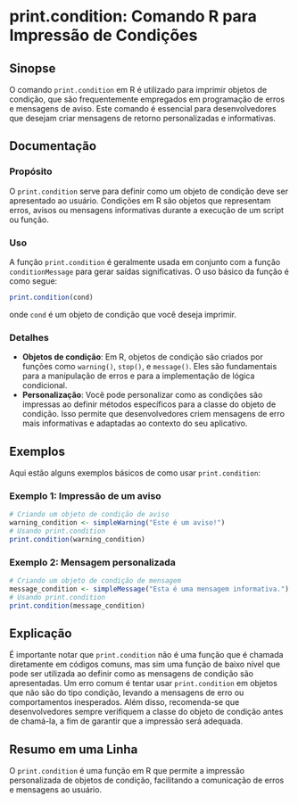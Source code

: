 <!--
Meta Description: # print.condition: Comando R para Impressão de Condições ## Sinopse O comando `print.condition` em R é utilizado para imprimir objetos de condição, qu...
Meta Keywords: print, condition, condição, que, para
-->

# print.condition: Comando R para Impressão de Condições

## Sinopse
O comando `print.condition` em R é utilizado para imprimir objetos de condição, que são frequentemente empregados em programação de erros e mensagens de aviso. Este comando é essencial para desenvolvedores que desejam criar mensagens de retorno personalizadas e informativas.

## Documentação
### Propósito
O `print.condition` serve para definir como um objeto de condição deve ser apresentado ao usuário. Condições em R são objetos que representam erros, avisos ou mensagens informativas durante a execução de um script ou função.

### Uso
A função `print.condition` é geralmente usada em conjunto com a função `conditionMessage` para gerar saídas significativas. O uso básico da função é como segue:

```R
print.condition(cond)
```

onde `cond` é um objeto de condição que você deseja imprimir.

### Detalhes
- **Objetos de condição**: Em R, objetos de condição são criados por funções como `warning()`, `stop()`, e `message()`. Eles são fundamentais para a manipulação de erros e para a implementação de lógica condicional.
- **Personalização**: Você pode personalizar como as condições são impressas ao definir métodos específicos para a classe do objeto de condição. Isso permite que desenvolvedores criem mensagens de erro mais informativas e adaptadas ao contexto do seu aplicativo.

## Exemplos
Aqui estão alguns exemplos básicos de como usar `print.condition`:

### Exemplo 1: Impressão de um aviso
```R
# Criando um objeto de condição de aviso
warning_condition <- simpleWarning("Este é um aviso!")
# Usando print.condition
print.condition(warning_condition)
```

### Exemplo 2: Mensagem personalizada
```R
# Criando um objeto de condição de mensagem
message_condition <- simpleMessage("Esta é uma mensagem informativa.")
# Usando print.condition
print.condition(message_condition)
```

## Explicação
É importante notar que `print.condition` não é uma função que é chamada diretamente em códigos comuns, mas sim uma função de baixo nível que pode ser utilizada ao definir como as mensagens de condição são apresentadas. Um erro comum é tentar usar `print.condition` em objetos que não são do tipo condição, levando a mensagens de erro ou comportamentos inesperados. Além disso, recomenda-se que desenvolvedores sempre verifiquem a classe do objeto de condição antes de chamá-la, a fim de garantir que a impressão será adequada.

## Resumo em uma Linha
O `print.condition` é uma função em R que permite a impressão personalizada de objetos de condição, facilitando a comunicação de erros e mensagens ao usuário.